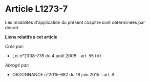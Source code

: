 # Article L1273-7

Les modalités d'application du présent chapitre sont déterminées par décret.

**Liens relatifs à cet article**

_Créé par_:

  - Loi n°2008-776 du 4 août 2008 - art. 55 (V)

_Abrogé par_:

  - ORDONNANCE n°2015-682 du 18 juin 2015 - art. 8
